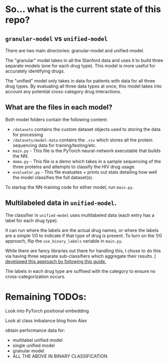 # So... what is the current state of this repo?

## `granular-model` vs `unified-model`
There are two main directories:  granular-model and unified-model.

The "granular" model takes in all the Stanford data and uses it to build three separate models (one for each drug type).
This model is more useful for accurately identifying drugs.

The "unified" model only takes in data for patients with data for all three drug types.  By evaluating all three data 
types at once, this model takes into account any potential cross-category drug interactions.

## What are the files in each model?

Both model folders contain the following content:

- `/datasets` contains the custom dataset objects used to storing the data for processing
- `/datasets/model-data` contains the `.csv` which stores all the protein sequencing data for training/testing/etc.
- `main.py` - This file is the PyTorch neural-network executable that builds the NN.
- `demo.py` - This file is a demo which takes in a sample sequencing of the three proteins and attempts to classify the HIV drug usage.
- `evaluator.py` - This file evaluates + prints out stats detailing how well the model classifies the full dataset(s).

To startup the NN-training code for either model, run `main.py`.

## Multilabeled data in `unified-model`.

The classifier in `unified-model` uses multilabeled data (each entry has a label for each drug type).

It can run where the labels are the actual drug names, or where the labels are a simple 1/0 to indicate if that type of 
drug is present.  To turn on the 1/0 approach, flip the `use_binary_labels` variable in `main.py`.

While there _are_ fancy libraries out there for handling this, I chose to do this via having three separate sub-classifiers
which aggregate their results.  [I developed this approach by following this guide.](https://towardsdatascience.com/multilabel-classification-with-pytorch-in-5-minutes-a4fa8993cbc7)

The labels in each drug type are suffixed with the category to ensure no cross-categorization occurs.

# Remaining TODOs:

Look into PyTorch positional embedding

Look at class imbalance blog from Alex

obtain performance data for:
- multilabel unified model
- single unified model
- granular model
- ALL THE ABOVE IN BINARY CLASSIFICATION